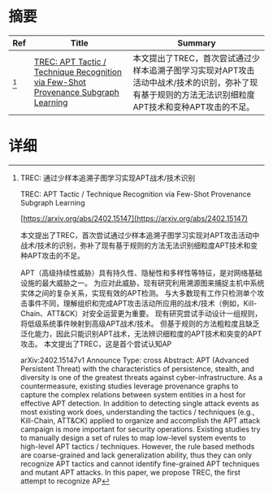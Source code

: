 # 摘要

| Ref | Title | Summary |
| --- | --- | --- |
| [^1] | [TREC: APT Tactic / Technique Recognition via Few-Shot Provenance Subgraph Learning](https://arxiv.org/abs/2402.15147) | 本文提出了TREC，首次尝试通过少样本追溯子图学习实现对APT攻击活动中战术/技术的识别，弥补了现有基于规则的方法无法识别细粒度APT技术和变种APT攻击的不足。 |

# 详细

[^1]: TREC: 通过少样本追溯子图学习实现APT战术/技术识别

    TREC: APT Tactic / Technique Recognition via Few-Shot Provenance Subgraph Learning

    [https://arxiv.org/abs/2402.15147](https://arxiv.org/abs/2402.15147)

    本文提出了TREC，首次尝试通过少样本追溯子图学习实现对APT攻击活动中战术/技术的识别，弥补了现有基于规则的方法无法识别细粒度APT技术和变种APT攻击的不足。

    

    APT（高级持续性威胁）具有持久性、隐秘性和多样性等特征，是对网络基础设施的最大威胁之一。 为应对此威胁，现有研究利用溯源图来捕捉主机中系统实体之间的复杂关系，实现有效的APT检测。 与大多数现有工作只检测单个攻击事件不同，理解组织和完成APT攻击活动所应用的战术/技术（例如，Kill-Chain、ATT&CK）对安全运营更为重要。 现有研究尝试手动设计一组规则，将低级系统事件映射到高级APT战术/技术。 但基于规则的方法粗粒度且缺乏泛化能力，因此只能识别APT战术，无法辨识细粒度的APT技术和突变的APT攻击。 本文提出了TREC，这是首个尝试认知AP

    arXiv:2402.15147v1 Announce Type: cross  Abstract: APT (Advanced Persistent Threat) with the characteristics of persistence, stealth, and diversity is one of the greatest threats against cyber-infrastructure. As a countermeasure, existing studies leverage provenance graphs to capture the complex relations between system entities in a host for effective APT detection. In addition to detecting single attack events as most existing work does, understanding the tactics / techniques (e.g., Kill-Chain, ATT&CK) applied to organize and accomplish the APT attack campaign is more important for security operations. Existing studies try to manually design a set of rules to map low-level system events to high-level APT tactics / techniques. However, the rule based methods are coarse-grained and lack generalization ability, thus they can only recognize APT tactics and cannot identify fine-grained APT techniques and mutant APT attacks. In this paper, we propose TREC, the first attempt to recognize AP
    

